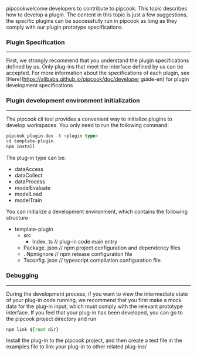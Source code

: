 pipcookwelcome developers to contribute to pipcook. This topic describes how to develop a plugin. The content in this topic is just a few suggestions, the specific plugins can be successfully run in pipcook as long as they comply with our plugin prototype specifications.


<a name="ff93a5f0"></a>
### Plugin Specification

---

First, we strongly recommend that you understand the plugin specifications defined by us. Only plug-ins that meet the interface defined by us can be accepted. For more information about the specifications of each plugin, see [Here](https://alibaba.github.io/pipcook/doc/developer guide-en) for plugin development specifications


<a name="bf4fba37"></a>
### Plugin development environment initialization

---

The pipcook cli tool provides a convenient way to initialize plugins to develop workspaces. You only need to run the following command:

```typescript
pipcook plugin-dev -t <plugin type>
cd template-plugin
npm install
```

The plug-in type can be:

- dataAccess
- dataCollect
- dataProcess
- modelEvaluate
- modelLoad
- modelTrain

You can initialize a development environment, which contains the following structure

- template-plugin
  - src
    - Index. ts // plug-in code main entry
  - Package. json // npm project configuration and dependency files
  - . Npmignore // npm release configuration file
  - Tsconfig. json // typescript compilation configuration file


<a name="b7c0bfff"></a>
### Debugging

---

During the development process, if you want to view the intermediate state of your plug-in code running, we recommend that you first make a mock data for the plug-in input, which must comply with the relevant prototype interface. If you feel that your plug-in has been developed, you can go to the pipcook project directory and run

```typescript
npm link ${root dir}
```

Install the plug-in to the pipcook project, and then create a test file in the examples file to link your plug-in to other related plug-ins/
